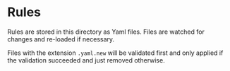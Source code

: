 # Rules

Rules are stored in this directory as Yaml files.
Files are watched for changes and re-loaded if necessary.

Files with the extension `.yaml.new` will be validated first and only
applied if the validation succeeded and just removed otherwise. 
